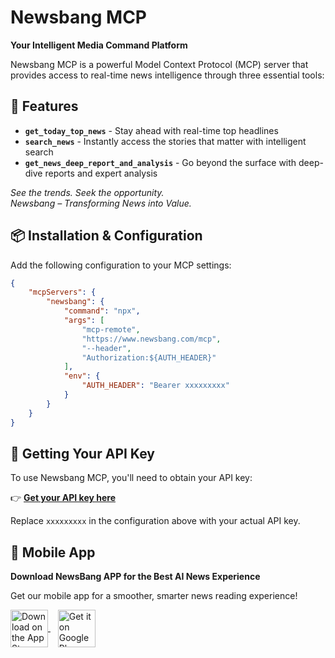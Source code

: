 # Newsbang MCP

**Your Intelligent Media Command Platform**

Newsbang MCP is a powerful Model Context Protocol (MCP) server that provides access to real-time news intelligence through three essential tools:

## 🚀 Features

- **`get_today_top_news`** - Stay ahead with real-time top headlines
- **`search_news`** - Instantly access the stories that matter with intelligent search  
- **`get_news_deep_report_and_analysis`** - Go beyond the surface with deep-dive reports and expert analysis

*See the trends. Seek the opportunity.*  
*Newsbang – Transforming News into Value.*

## 📦 Installation & Configuration

Add the following configuration to your MCP settings:

```json
{
    "mcpServers": {
        "newsbang": {
            "command": "npx",
            "args": [
                "mcp-remote",
                "https://www.newsbang.com/mcp",
                "--header",
                "Authorization:${AUTH_HEADER}"
            ],
            "env": {
                "AUTH_HEADER": "Bearer xxxxxxxxx"
            }
        }
    }
}
```

## 🔑 Getting Your API Key

To use Newsbang MCP, you'll need to obtain your API key:

👉 **[Get your API key here](https://www.newsbang.com/mcp/usage)**

Replace `xxxxxxxxx` in the configuration above with your actual API key.

## 📱 Mobile App

**Download NewsBang APP for the Best AI News Experience**

Get our mobile app for a smoother, smarter news reading experience!

<a href="https://apps.apple.com/us/app/newsbang-ai-news-insight/id6736856545">
  <img src="https://developer.apple.com/assets/elements/badges/download-on-the-app-store.svg" alt="Download on the App Store" height="60" style="vertical-align: middle;">
</a> &nbsp;&nbsp; <a href="https://play.google.com/store/apps/details?id=com.newsbang">
  <img src="https://play.google.com/intl/en_us/badges/static/images/badges/en_badge_web_generic.png" alt="Get it on Google Play" height="60" style="vertical-align: middle;">
</a>
